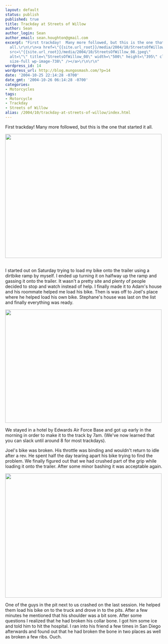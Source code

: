 ```yaml
---
layout: default
status: publish
published: true
title: Trackday at Streets of Willow
author: Sean
author_login: Sean
author_email: sean.houghton@gmail.com
excerpt: "First trackday!  Many more followed, but this is the one that started it
  all.\r\n\r\n<a href=\"{{site.url_root}}/media/2004/10/StreetsOfWillow_08.jpeg\"><img
  src=\"{{site.url_root}}/media/2004/10/StreetsOfWillow_08.jpeg\"
  alt=\"\" title=\"StreetsOfWillow_08\" width=\"500\" height=\"395\" class=\"aligncenter
  size-full wp-image-738\" /></a>\r\n\r\n"
wordpress_id: 14
wordpress_url: http://blog.mungosmash.com/?p=14
date: '2004-10-25 22:14:28 -0700'
date_gmt: '2004-10-26 06:14:28 -0700'
categories:
- Motorcycles
tags:
- Motorcycle
- Trackday
- Streets of Willow
alias: /2004/10/trackday-at-streets-of-willow/index.html
---
```

First trackday!  Many more followed, but this is the one that started it all.

<a href="{{site.url_root}}/media/2004/10/StreetsOfWillow_08.jpeg"><img src="{{site.url_root}}/media/2004/10/StreetsOfWillow_08.jpeg" alt="" title="StreetsOfWillow_08" width="500" height="395" class="aligncenter size-full wp-image-738" /></a>

<a id="more"></a><a id="more-14"></a><br />
I started out on Saturday trying to load my bike onto the trailer using a dirtbike ramp by myself.  I ended up turning it on halfway up the ramp and gassing it onto the trailer.  It wasn't a pretty site and plenty of people decided to stop and watch instead of help.  I finally made it to Adam's house and his roommate helped me load his bike.  Then is was off to Joel's place where he helped load his own bike.  Stephane's house was last on the list and finally everything was ready.

<a href="{{site.url_root}}/media/2004/10/StreetsOfWillow_01.jpeg"><img src="{{site.url_root}}/media/2004/10/StreetsOfWillow_01.jpeg" alt="" title="StreetsOfWillow_01" width="500" height="361" class="aligncenter size-full wp-image-740" /></a>

We stayed in a hotel by Edwards Air Force Base and got up early in the morning in order to make it to the track by 7am.  (We've now learned that you can slack until around 8 for most trackdays).

Joel's bike was broken.  His throttle was binding and wouldn't return to idle after a rev.  He spent half the day tearing apart his bike trying to find the problem.  We finally figured out that we had crushed part of the grip while loading it onto the trailer.  After some minor bashing it was acceptable again.

<a href="{{site.url_root}}/media/2004/10/StreetsOfWillow_30.jpeg"><img src="{{site.url_root}}/media/2004/10/StreetsOfWillow_30.jpeg" alt="" title="StreetsOfWillow_30" width="500" height="396" class="aligncenter size-full wp-image-741" /></a>

One of the guys in the pit next to us crashed on the last session.  He helped them load his bike on to the truck and drove in to the pits.  After a few minutes he mentioned that his shoulder was a bit sore.  After some questions I realized that he had broken his collar bone.  I got him some ice and told him to hit the hospital.  I ran into his friend a few times in San Diego afterwards and found out that he had broken the bone in two places as well as broken a few ribs.  Ouch.

